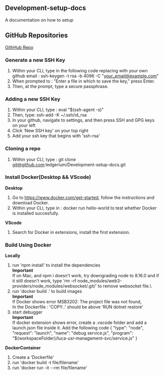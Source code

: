 ## Development-setup-docs
A documentation on how to setup

## GitHub Repositories ##
[GithHub Repo](https://github.com/ledgerium/Development-setup-docs)

### __Generate a new SSH Key__

1) Within your CLI, type in the following code replacing with your own github email : ssh-keygen -t rsa -b 4096 -C "your_email@example.com"
2) When prompted to : "Enter a file in which to save the key," press Enter. 
3) Then, at the prompt, type a secure passphrase. 
   
### __Adding a new SSH Key__

1) Within your CLI, type : eval "$(ssh-agent -s)"
2) Then, type: ssh-add -K ~/.ssh/id_rsa
3) In your github, navigate to settings, and then press SSH and GPG keys on your left
4) Click 'New SSH key' on your top right
5) Add your ssh key that begins with 'ssh-rsa'

### __Cloning a repo__

1) Within your CLI, type : git clone git@github.com:ledgerium/Development-setup-docs.git

### __Install Docker(Desktop && VScode)__

 __Desktop__
1) Go to https://www.docker.com/get-started, follow the instructions and download Docker.
2) Within your CLI, type in : docker run hello-world to test whether Docker is installed succesfully.

__VScode__
1) Search for Docker in extensions, install the first extension.

### __Build Using Docker__

__Locally__
1) run 'npm install' to install the dependencies\
**Important**\
If on Mac, and npm i doesn't work, try downgrading node to 8.16.0 and if it still doesn't work,
type 'rm -rf node_modules/web3-providers/node_modules/websocket/.git/' to remove websocket file.\
2) run 'docker build .' to build images\
**Important**\
If Docker shows error MSB3202: The project file was not found,\
In the Dockerfile : 'COPY..' should be above 'RUN dotnet restore'
3) start debugger \
**Important**\
If docker extension shows error, create a .vscode folder and add a launch.json file inside it.
Add the following code  {
            "type": "node",
            "request": "launch",
            "name": "debug service.js",
            "program": "${workspaceFolder}/luca-usr-management-svc/service.js"
        }

__DockerContainer__
1) Create a 'Dockerfile'
2) run 'docker build -t file/filename' 
3) run 'docker run -it --rm file/filename'



